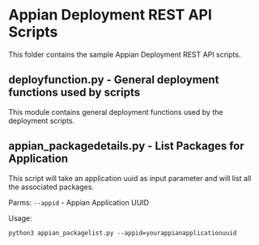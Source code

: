 # Appian Deployment REST API Scripts
This folder contains the sample Appian Deployment REST API scripts.

## deployfunction.py - General deployment functions used by scripts
This module contains general deployment functions used by the deployment scripts.

## appian_packagedetails.py - List Packages for Application
This script will take an application uuid as input parameter and will list all the associated packages. 

Parms:
```--appid``` - Appian Application UUID

Usage:
```
python3 appian_packagelist.py --appid=yourappianapplicationuuid
```
